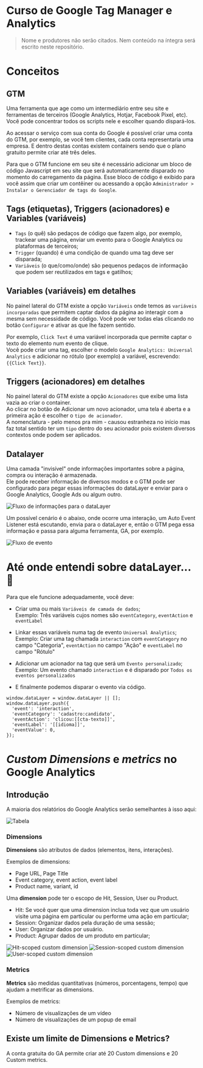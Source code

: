 # **Curso de Google Tag Manager e Analytics**

> Nome e produtores não serão citados.
> Nem conteúdo na íntegra será escrito neste repositório.


# **Conceitos**

## **GTM**

Uma ferramenta que age como um intermediário entre seu site e ferramentas de terceiros (Google Analytics, Hotjar, Facebook Pixel, etc). Você pode concentrar todos os scripts nele e escolher quando dispará-los.

Ao acessar o serviço com sua conta do Google é possível criar uma conta do GTM, por exemplo, se você tem clientes, cada conta representaria uma empresa. E dentro destas contas existem containers sendo que o plano gratuito permite criar até três deles.

Para que o GTM funcione em seu site é necessário adicionar um bloco de código Javascript em seu site que será automaticamente disparado no momento do carregamento da página. Esse bloco de código é exibido para você assim que criar um contêiner ou acessando a opção `Administrador > Instalar o Gerenciador de tags do Google`.


## **Tags (etiquetas), Triggers (acionadores) e Variables (variáveis)**

- `Tags` (o quê) são pedaços de código que fazem algo, por exemplo, trackear uma página, enviar um evento para o Google Analytics ou plataformas de terceiros;
- `Trigger` (quando) é uma condição de quando uma tag deve ser disparada;
- `Variáveis` (o que/como/onde) são pequenos pedaços de informação que podem ser reutilizados em tags e gatilhos;


## **Variables (variáveis) em detalhes**

No painel lateral do GTM existe a opção `Variáveis` onde temos as `variáveis incorporadas` que permitem captar dados da página ao interagir com a mesma sem necessidade de código. Você pode ver todas elas clicando no botão `Configurar` e ativar as que lhe fazem sentido.

Por exemplo, `Click Text` é uma variável incorporada que permite captar o texto do elemento num evento de clique.  
Você pode criar uma tag, escolher o modelo `Google Analytics: Universal Analytics` e adicionar no rótulo (por exemplo) a variável, escrevendo: `{{Click Text}}`.


## **Triggers (acionadores) em detalhes**

No painel lateral do GTM existe a opção `Acionadores` que exibe uma lista vazia ao criar o container.  
Ao clicar no botão de Adicionar um novo acionador, uma tela é aberta e a primeira ação é escolher o `tipo de acionador`.  
A nomenclatura - pelo menos pra mim - causou estranheza no início mas faz total sentido ter um `tipo` dentro do seu acionador pois existem diversos contextos onde podem ser aplicados.


## **Datalayer**

Uma camada "invisível" onde informações importantes sobre a página, compra ou interação é armazenada.  
Ele pode receber informação de diversos modos e o GTM pode ser configurado para pegar essas informações do dataLayer e enviar para o Google Analytics, Google Ads ou algum outro.

![Fluxo de informações para o dataLayer](./01-fluxo.png)

Um possível cenário é o abaixo, onde ocorre uma interação, um Auto Event Listener está escutando, envia para o dataLayer e, então o GTM pega essa informação e passa para alguma ferramenta, GA, por exemplo.

![Fluxo de evento](./02-fluxo.png)


# **Até onde entendi sobre dataLayer...** 🤔

Para que ele funcione adequadamente, você deve:

- Criar uma ou mais `Variáveis de camada de dados`;  
Exemplo: Três variáveis cujos nomes são `eventCategory`, `eventAction` e `eventLabel`

- Linkar essas variáveis numa tag de evento `Universal Analytics`;  
Exemplo: Criar uma tag chamada `interaction` com `eventCategory` no campo "Categoria", `eventAction` no campo "Ação" e `eventLabel` no campo "Rótulo"

- Adicionar um acionador na tag que será um `Evento personalizado`;  
Exemplo: Um evento chamado `interaction` e é disparado por `Todos os eventos personalizados`

- E finalmente podemos disparar o evento via código.  
```
window.dataLayer = window.dataLayer || [];
window.dataLayer.push({
  'event': 'interaction',
  'eventCategory': 'cadastro:candidato',
  'eventAction': 'clicou:[[cta-texto]]',
  'eventLabel': '[[idioma]]',
  'eventValue': 0,
});
```

# _Custom Dimensions_ e _metrics_ no Google Analytics

## Introdução

A maioria dos relatórios do Google Analytics serão semelhantes à isso aqui:

![Tabela](./03-relatorio-analytics.png)

### Dimensions

**Dimensions** são atributos de dados (elementos, itens, interações).

Exemplos de dimensions:

- Page URL, Page Title
- Event category, event action, event label
- Product name, variant, id

Uma **dimension** pode ter o escopo de Hit, Session, User ou Product.  

- Hit: Se você quer que uma dimension inclua toda vez que um usuário visite uma página em particular ou performe uma ação em particular;
- Session: Organizar dados pela duração de uma sessão;
- User: Organizar dados por usuário.
- Product: Agrupar dados de um produto em particular;


![Hit-scoped custom dimension](./04-cd-hit-scoped.png)
![Session-scoped custom dimension](./05-cd-session-scoped.png)
![User-scoped custom dimension](./06-cd-user-scoped.png)

### Metrics

**Metrics** são medidas quantitativas (números, porcentagens, tempo) que ajudam a metrificar as dimensions.

Exemplos de metrics:

- Número de visualizações de um vídeo
- Número de visualizações de um popup de email



## Existe um limite de Dimensions e Metrics?

A conta gratuita do GA permite criar até 20 Custom dimensions e 20 Custom metrics.








